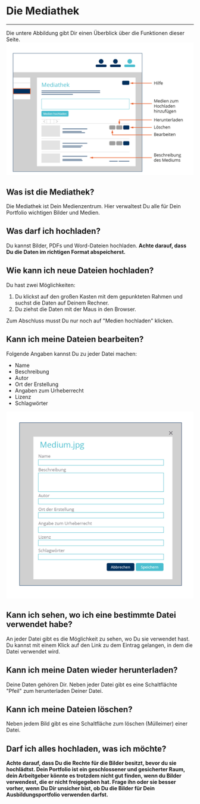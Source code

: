 # Die Mediathek
- - - 
Die untere Abbildung gibt Dir einen Überblick über die Funktionen dieser Seite.
![Die Mediathek](media/Ausbildungsportfolio_final-07.jpg)

## Was ist die Mediathek?
Die Mediathek ist Dein Medienzentrum. Hier verwaltest Du alle für Dein Portfolio wichtigen Bilder und Medien.

## Was darf ich hochladen?
Du kannst Bilder, PDFs und Word-Dateien hochladen. **Achte darauf, dass Du die Daten im richtigen Format abspeicherst.**

## Wie kann ich neue Dateien hochladen?
Du hast zwei Möglichkeiten:
 1. Du klickst auf den großen Kasten mit dem gepunkteten Rahmen und suchst die Daten auf Deinem Rechner.
 2. Du ziehst die Daten mit der Maus in den Browser.

Zum Abschluss musst Du nur noch auf "Medien hochladen" klicken.

## Kann ich meine Dateien bearbeiten?
Folgende Angaben kannst Du zu jeder Datei machen:
* Name
* Beschreibung
* Autor
* Ort der Erstellung
* Angaben zum Urheberrecht
* Lizenz
* Schlagwörter


![Ein Medium eintragen](media/Ausbildungsportfolio_final-08.jpg)


## Kann ich sehen, wo ich eine bestimmte Datei verwendet habe?
An jeder Datei gibt es die Möglichkeit zu sehen, wo Du sie verwendet hast. Du kannst mit einem Klick auf den Link zu dem Eintrag gelangen, in dem die Datei verwendet wird.

## Kann ich meine Daten wieder herunterladen?
Deine Daten gehören Dir. Neben jeder Datei gibt es eine Schaltflächte "Pfeil" zum herunterladen Deiner Datei.

## Kann ich meine Dateien löschen?
Neben jedem Bild gibt es eine Schaltfläche zum löschen (Mülleimer) einer Datei.

## Darf ich alles hochladen, was ich möchte?
**Achte darauf, dass Du die Rechte für die Bilder besitzt, bevor du sie hochlädtst. Dein Portfolio ist ein geschlossener und gesicherter Raum, dein Arbeitgeber könnte es trotzdem nicht gut finden, wenn du Bilder verwendest, die er nicht freigegeben hat. Frage ihn oder sie besser vorher, wenn Du Dir unsicher bist, ob Du die Bilder für Dein Ausbildungsportfolio verwenden darfst.**